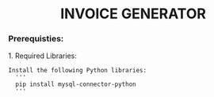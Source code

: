 <h1 align="center" >INVOICE GENERATOR</h1>
<h3>Prerequisties: </h3>
1. Required Libraries:

    Install the following Python libraries:
      '''
      pip install mysql-connector-python
      '''
